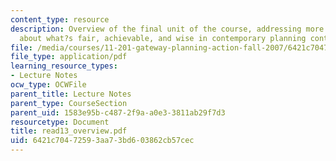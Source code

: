 ```yaml
---
content_type: resource
description: Overview of the final unit of the course, addressing more specific questions
  about what?s fair, achievable, and wise in contemporary planning contexts.
file: /media/courses/11-201-gateway-planning-action-fall-2007/6421c70472593aa73bd603862cb57cec_read13_overview.pdf
file_type: application/pdf
learning_resource_types:
- Lecture Notes
ocw_type: OCWFile
parent_title: Lecture Notes
parent_type: CourseSection
parent_uid: 1583e95b-c487-2f9a-a0e3-3811ab29f7d3
resourcetype: Document
title: read13_overview.pdf
uid: 6421c704-7259-3aa7-3bd6-03862cb57cec
---
```

